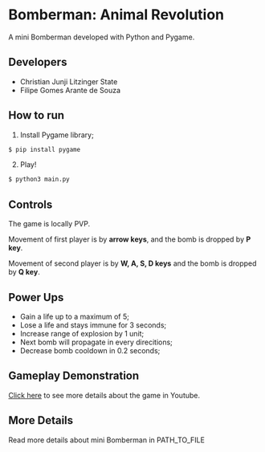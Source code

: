 # Bomberman: Animal Revolution

A mini Bomberman developed with Python and Pygame.

## Developers
- Christian Junji Litzinger State
- Filipe Gomes Arante de Souza

## How to run

1. Install Pygame library;
```bash
$ pip install pygame
```

2. Play!
```bash
$ python3 main.py
```

## Controls
The game is locally PVP.

Movement of first player is by <b>arrow keys</b>, and the bomb is dropped by <b>P key</b>.

Movement of second player is by <b>W, A, S, D keys</b> and the bomb is dropped by <b>Q key</b>.

## Power Ups
- Gain a life up to a maximum of 5;
- Lose a life and stays immune for 3 seconds;
- Increase range of explosion by 1 unit;
- Next bomb will propagate in every direcitions;
- Decrease bomb cooldown in 0.2 seconds;

## Gameplay Demonstration
<a href="">Click here</a> to see more details about the game in Youtube.

## More Details
Read more details about mini Bomberman in PATH_TO_FILE
